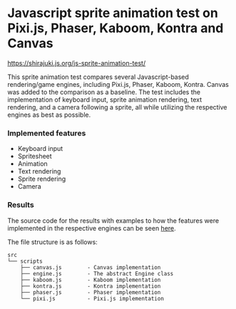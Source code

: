 # Javascript sprite animation test on Pixi.js, Phaser, Kaboom, Kontra and Canvas

https://shirajuki.js.org/js-sprite-animation-test/

This sprite animation test compares several Javascript-based rendering/game engines, including Pixi.js, Phaser, Kaboom, Kontra. Canvas was added to the comparison as a baseline. The test includes the implementation of keyboard input, sprite animation rendering, text rendering, and a camera following a sprite, all while utilizing the respective engines as best as possible.

### Implemented features

- Keyboard input
- Spritesheet
- Animation
- Text rendering
- Sprite rendering
- Camera

### Results

The source code for the results with examples to how the features were implemented in the respective engines can be seen [here](src/scripts).

The file structure is as follows:

```
src
└── scripts
    ├── canvas.js        - Canvas implementation
    ├── engine.js        - The abstract Engine class
    ├── kaboom.js        - Kaboom implementation
    ├── kontra.js        - Kontra implementation
    ├── phaser.js        - Phaser implementation
    └── pixi.js          - Pixi.js implementation
```
